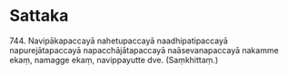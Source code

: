

# Sattaka







744\. Navipākapaccayā nahetupaccayā naadhipatipaccayā napurejātapaccayā napacchājātapaccayā naāsevanapaccayā nakamme ekaṃ, namagge ekaṃ, navippayutte dve. (Saṃkhittaṃ.)



